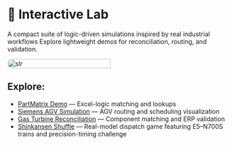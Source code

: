 <div class="lab-flair"></div>

# 🧪 Interactive Lab

A compact suite of logic-driven simulations inspired by real industrial workflows
Explore lightweight demos for reconciliation, routing, and validation.

<div style="display:flex;flex-wrap:wrap;gap:10px">
  <img src="/alvin-site/JPG_VID/slr1.jpg" 
       alt="slr" 
       width="68%" 
       style="border-radius:12px;">
</div>

## Explore:
- [PartMatrix Demo](partmatrix.md) — Excel-logic matching and lookups  
- [Siemens AGV Simulation](agv.md) — AGV routing and scheduling visualization  
- [Gas Turbine Reconciliation](turbine.md) — Component matching and ERP validation
- [Shinkansen Shuffle](skn.md) — Real-model dispatch game featuring E5–N700S trains and precision-timing challenge
